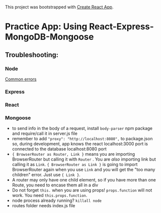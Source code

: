 This project was bootstrapped with [Create React App](https://github.com/facebookincubator/create-react-app).

# Practice App: Using React-Express-MongoDB-Mongoose

## Troubleshooting: 

### Node
[Common errors](https://nodejs.org/api/errors.html#errors_common_system_errors)

### Express

### React

### Mongoose


- to send info in the body of a request, install `body-parser` npm package and require/call it in server.js file
- remember to add `"proxy": "http://localhost:8080",` to package.json so, during development, app knows the react localhost:3000 port is connected to the database localhost:8080 port
- `{ BrowserRouter as Router, Link }` means you are importing BrowserRouter but calling it with `Router` . You are *also* importing link but calling it as `Link`. `{ BrowserRouter as Link }` is going to import BrowserRouter again when you use `Link` and you will get the "too many children" error. Just use `{ Link }`. 
- A router may only have one child element, so if you have more than one Route, you need to encase them all in a div
- Do not forget `this.` when you are using props! `props.function` will not work. You need `this.props.function`.
- node process already running? `killall node`
- routes folder needs index.js file